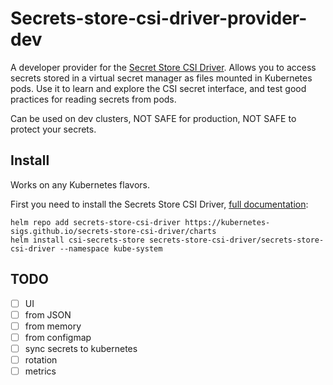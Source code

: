 # Secrets-store-csi-driver-provider-dev


A developer provider for the [Secret Store CSI
Driver](https://github.com/kubernetes-sigs/secrets-store-csi-driver). Allows you
to access secrets stored in a virtual secret manager as files mounted in Kubernetes pods.
Use it to learn and explore the CSI secret interface, and test good practices for reading secrets from pods.

Can be used on dev clusters, NOT SAFE for production, NOT SAFE to protect your secrets.


## Install

Works on any Kubernetes flavors.

First you need to install the Secrets Store CSI Driver, [full documentation](https://secrets-store-csi-driver.sigs.k8s.io/getting-started/installation.html):

```
helm repo add secrets-store-csi-driver https://kubernetes-sigs.github.io/secrets-store-csi-driver/charts
helm install csi-secrets-store secrets-store-csi-driver/secrets-store-csi-driver --namespace kube-system
```

## TODO

- [ ] UI
- [ ] from JSON
- [ ] from memory
- [ ] from configmap
- [ ] sync secrets to kubernetes
- [ ] rotation
- [ ] metrics
